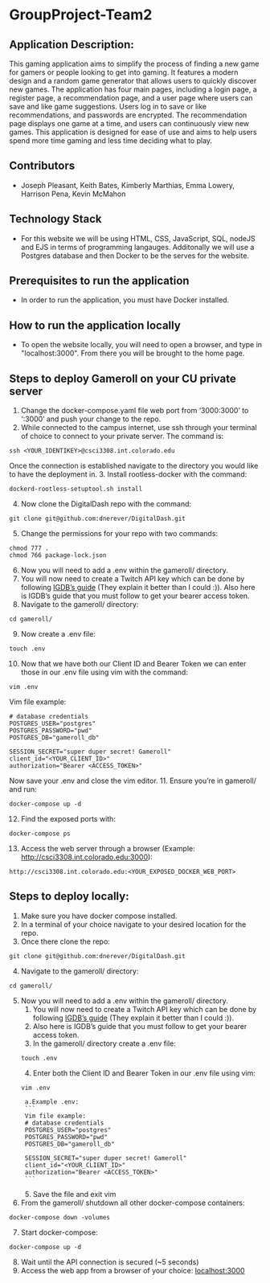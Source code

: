 # GroupProject-Team2

## Application Description:

This gaming application aims to simplify the process of finding a new game for gamers or people looking to get into gaming. It features a modern design and a random game generator that allows users to quickly discover new games. The application has four main pages, including a login page, a register page, a recommendation page, and a user page where users can save and like game suggestions. Users log in to save or like recommendations, and passwords are encrypted. The recommendation page displays one game at a time, and users can continuously view new games. This application is designed for ease of use and aims to help users spend more time gaming and less time deciding what to play.

## Contributors

- Joseph Pleasant, Keith Bates, Kimberly Marthias, Emma Lowery, Harrison Pena, Kevin McMahon 

## Technology Stack

- For this website we will be using HTML, CSS, JavaScript, SQL, nodeJS and EJS in terms of programming langauges. Additonally we will use a Postgres database and then Docker to be the serves for the website.

## Prerequisites to run the application

- In order to run the application, you must have Docker installed.

## How to run the application locally

- To open the website locally, you will need to open a browser, and type in "localhost:3000". From there you will be brought to the home page.

## Steps to deploy Gameroll on your CU private server

1. Change the docker-compose.yaml file web port from ‘3000:3000’ to ‘:3000’ and push your change to the repo.
2. While connected to the campus internet, use ssh through your terminal of choice to connect to your private server. The command is:
```
ssh <YOUR_IDENTIKEY>@csci3308.int.colorado.edu
```
Once the connection is established navigate to the directory you would like to have the deployment in.
3. Install rootless-docker with the command:
```
dockerd-rootless-setuptool.sh install
```
4. Now clone the DigitalDash repo with the command:
```
git clone git@github.com:dnerever/DigitalDash.git
```
5. Change the permissions for your repo with two commands:
```
chmod 777 .
chmod 766 package-lock.json
```
6. Now you will need to add a .env within the gameroll/ directory.
7. You will now need to create a Twitch API key which can be done by following [IGDB’s guide](https://igdb.github.io/api/references/authentication/) (They explain it better than I could :)). Also here is IGDB’s guide that you must follow to get your bearer access token.
8. Navigate to the gameroll/ directory:
```
cd gameroll/
```
9. Now create a .env file:
```
touch .env
```
10. Now that we have both our Client ID and Bearer Token we can enter those in our .env file using vim with the command:
 ```
 vim .env
 ```
 Vim file example:
 ```
 # database credentials
 POSTGRES_USER="postgres"
 POSTGRES_PASSWORD="pwd"
 POSTGRES_DB="gameroll_db"

 SESSION_SECRET="super duper secret! Gameroll"
 client_id="<YOUR_CLIENT_ID>"
 authorization="Bearer <ACCESS_TOKEN>"
 ```
 Now save your .env and close the vim editor.
11. Ensure you’re in gameroll/ and run:
 ```
 docker-compose up -d
 ```
12. Find the exposed ports with:
 ```
 docker-compose ps
 ```
13. Access the web server through a browser (Example: http://csci3308.int.colorado.edu:3000):
 ```
 http://csci3308.int.colorado.edu:<YOUR_EXPOSED_DOCKER_WEB_PORT>
 ```
<!-- 14. That’s all! Enjoy all of your new games (We do have a hosted version of our application). -->

## Steps to deploy locally:
1. Make sure you have docker compose installed.
2. In a terminal of your choice navigate to your desired location for the repo.
3. Once there clone the repo:
```
git clone git@github.com:dnerever/DigitalDash.git
```
4. Navigate to the gameroll/ directory:
```
cd gameroll/
```
5. Now you will need to add a .env within the gameroll/ directory.
    1. You will now need to create a Twitch API key which can be done by following [IGDB’s guide](https://igdb.github.io/api/references/authentication/) (They explain it better than I could :)).
    2. Also here is IGDB’s guide that you must follow to get your bearer access token.
    3. In the gameroll/ directory create a .env file:
    ```
    touch .env
    ```
    4. Enter both the Client ID and Bearer Token in our .env file using vim:
    ```
    vim .env
    ```
        a.Example .env:
        ```
        Vim file example:
        # database credentials
        POSTGRES_USER="postgres"
        POSTGRES_PASSWORD="pwd"
        POSTGRES_DB="gameroll_db"

        SESSION_SECRET="super duper secret! Gameroll"
        client_id="<YOUR_CLIENT_ID>"
        authorization="Bearer <ACCESS_TOKEN>"
        ```
    5. Save the file and exit vim
6. From the gameroll/ shutdown all other docker-compose containers:
```
docker-compose down -volumes
```
7. Start docker-compose:
```
docker-compose up -d
```
8. Wait until the API connection is secured (~5 seconds)
9. Access the web app from a browser of your choice:
[localhost:3000](localhost:3000)

<!-- **How to run tests**

N/A - to be added at a later date

**Link to application**

N/A - to be added at a later date -->
